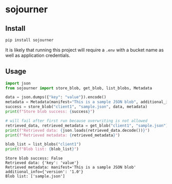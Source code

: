 # sojourner


<!-- WARNING: THIS FILE WAS AUTOGENERATED! DO NOT EDIT! -->

## Install

``` sh
pip install sojourner
```

It is likely that running this project will require a `.env` with a
bucket name as well as application credentials.

## Usage

``` python
import json
from sojourner import store_blob, get_blob, list_blobs, Metadata

data = json.dumps({"key": "value"}).encode()
metadata = Metadata(manifest="This is a sample JSON blob", additional_info={"version": "1.0"})
success = store_blob("client1", "sample.json", data, metadata)
print(f"Store blob success: {success}")

# will fail after first run because overwriting is not allowed
retrieved_data, retrieved_metadata = get_blob("client1", "sample.json")
print(f"Retrieved data: {json.loads(retrieved_data.decode())}")
print(f"Retrieved metadata: {retrieved_metadata}")

blob_list = list_blobs("client1")
print(f"Blob list: {blob_list}")
```

    Store blob success: False
    Retrieved data: {'key': 'value'}
    Retrieved metadata: manifest='This is a sample JSON blob' additional_info={'version': '1.0'}
    Blob list: ['sample.json']
